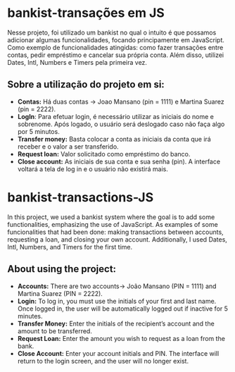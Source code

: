 # bankist-transações em JS
Nesse projeto, foi utilizado um bankist no qual o intuito é que possamos adicionar algumas funcionalidades, focando principamente em JavaScript. Como exemplo de funcionalidades atingidas: como fazer transações entre contas, pedir empréstimo e cancelar sua própria conta. Além disso, utilizei Dates, Intl, Numbers e Timers pela primeira vez. 

## Sobre a utilização do projeto em si:
- **Contas:** Há duas contas -> Joao Mansano (pin = 1111) e Martina Suarez (pin = 2222).
- **LogIn**: Para efetuar login, é necessário utilizar as iniciais do nome e sobrenome. Após logado, o usuário será deslogado caso não faça algo por 5 minutos.
- **Transfer money:** Basta colocar a conta as iniciais da conta que irá receber e o valor a ser transferido.
- **Request loan:** Valor solicitado como empréstimo do banco.
- **Close account:** As iniciais de sua conta e sua senha (pin). A interface voltará a tela de log in e o usuário não existirá mais.

# bankist-transactions-JS
In this project, we used a bankist system where the goal is to add some functionalities, emphasizing the use of JavaScript. As examples of some funcionalities that had been done: making transactions between accounts, requesting a loan, and closing your own account. Additionally, I used Dates, Intl, Numbers, and Timers for the first time.

## About using the project:
- **Accounts:** There are two accounts-> João Mansano (PIN = 1111) and Martina Suarez (PIN = 2222).
- **Login:** To log in, you must use the initials of your first and last name. Once logged in, the user will be automatically logged out if inactive for 5 minutes.
- **Transfer Money:** Enter the initials of the recipient’s account and the amount to be transferred.
- **Request Loan:** Enter the amount you wish to request as a loan from the bank.
- **Close Account:** Enter your account initials and PIN. The interface will return to the login screen, and the user will no longer exist.
